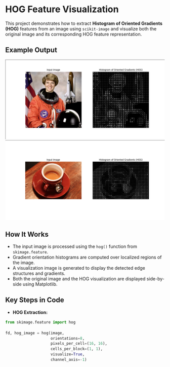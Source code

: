 # HOG Feature Visualization

This project demonstrates how to extract **Histogram of Oriented Gradients (HOG)** features from an image using `scikit-image` and visualize both the original image and its corresponding HOG feature representation.

## Example Output

![HOG Visualization](https://github.com/Musab45/scikit-learn/raw/main/hog_visualization/hog_visualization_1.png)
![HOG Visualization 2](https://github.com/Musab45/scikit-learn/raw/main/hog_visualization/hog_visualization_2.png)


## How It Works

- The input image is processed using the `hog()` function from `skimage.feature`.
- Gradient orientation histograms are computed over localized regions of the image.
- A visualization image is generated to display the detected edge structures and gradients.
- Both the original image and the HOG visualization are displayed side-by-side using Matplotlib.

## Key Steps in Code

- **HOG Extraction:**

```python
from skimage.feature import hog

fd, hog_image = hog(image, 
                    orientations=8, 
                    pixels_per_cell=(16, 16),
                    cells_per_block=(1, 1), 
                    visualize=True, 
                    channel_axis=-1)